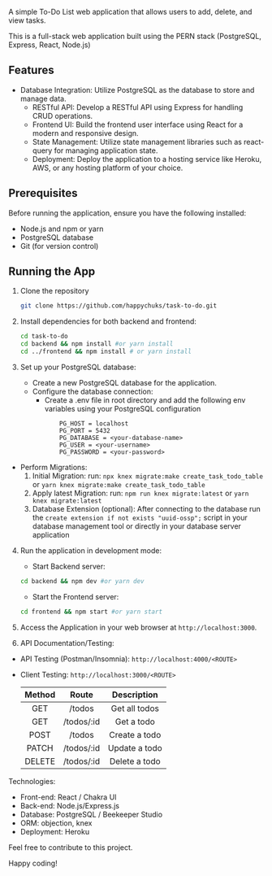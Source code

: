 A simple To-Do List web application that allows users to add, delete, and view tasks.

This is a full-stack web application built using the PERN stack (PostgreSQL, Express, React, Node.js)

## Features

- Database Integration: Utilize PostgreSQL as the database to store and manage data.
  - RESTful API: Develop a RESTful API using Express for handling CRUD operations.
  - Frontend UI: Build the frontend user interface using React for a modern and responsive design.
  - State Management: Utilize state management libraries such as react-query for managing application state.
  - Deployment: Deploy the application to a hosting service like Heroku, AWS, or any hosting platform of your choice.

## Prerequisites

Before running the application, ensure you have the following installed:

- Node.js and npm or yarn
- PostgreSQL database
- Git (for version control)

## Running the App

1. Clone the repository

   ```bash
   git clone https://github.com/happychuks/task-to-do.git
   ```

2. Install dependencies for both backend and frontend:

   ```bash
   cd task-to-do
   cd backend && npm install #or yarn install
   cd ../frontend && npm install # or yarn install
   ```

3. Set up your PostgreSQL database:

   - Create a new PostgreSQL database for the application.
   - Configure the database connection:
     - Create a .env file in root directory and add the following env variables using your PostgreSQL configuration
       ```env
           PG_HOST = localhost
           PG_PORT = 5432
           PG_DATABASE = <your-database-name>
           PG_USER = <your-username>
           PG_PASSWORD = <your-password>
       ```

- Perform Migrations:
  1. Initial Migration: run:
     `npx knex migrate:make create_task_todo_table` or `yarn knex migrate:make create_task_todo_table`
  2. Apply latest Migration: run: `npm run knex migrate:latest` or `yarn knex migrate:latest`
  3. Database Extension (optional): After connecting to the database run the `create extension if not exists "uuid-ossp";` script in your database management tool or directly in your database server application

4. Run the application in development mode:

   - Start Backend server:

   ```bash
   cd backend && npm dev #or yarn dev
   ```

   - Start the Frontend server:

   ```bash
   cd frontend && npm start #or yarn start
   ```

5. Access the Application in your web browser at `http://localhost:3000`.

6. API Documentation/Testing:

- API Testing (Postman/Insomnia): `http://localhost:4000/<ROUTE>`
- Client Testing: `http://localhost:3000/<ROUTE>`

  | Method |   Route    |  Description  |
  | :----: | :--------: | :-----------: |
  |  GET   |   /todos   | Get all todos |
  |  GET   | /todos/:id |  Get a todo   |
  |  POST  |   /todos   | Create a todo |
  | PATCH  | /todos/:id | Update a todo |
  | DELETE | /todos/:id | Delete a todo |

Technologies:

- Front-end: React / Chakra UI
- Back-end: Node.js/Express.js
- Database: PostgreSQL / Beekeeper Studio
- ORM: objection, knex
- Deployment: Heroku

Feel free to contribute to this project.

Happy coding!
